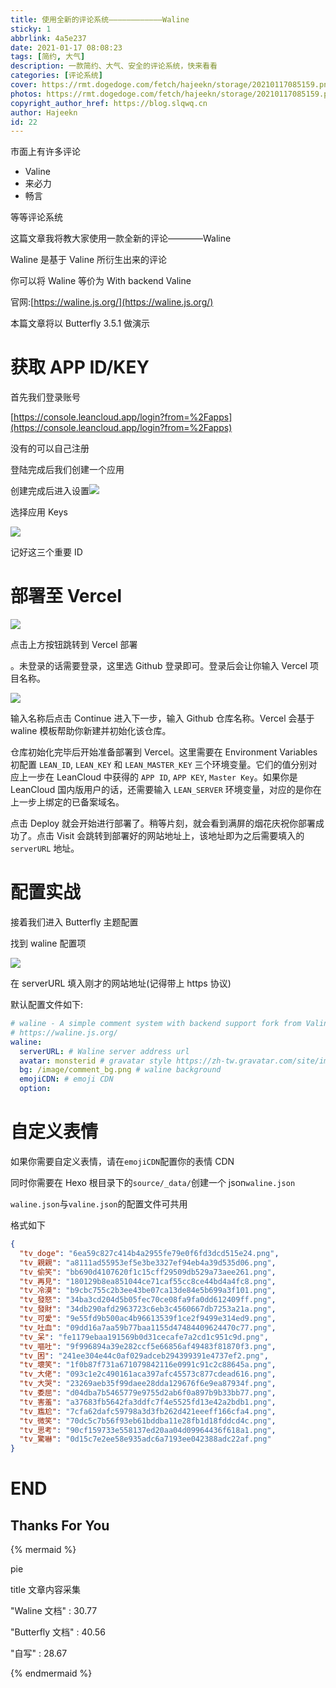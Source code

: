 ```yaml
---
title: 使用全新的评论系统————————————Waline
sticky: 1
abbrlink: 4a5e237
date: 2021-01-17 08:08:23
tags: [简约, 大气]
description: 一款简约、大气、安全的评论系统，快来看看
categories: [评论系统]
cover: https://rmt.dogedoge.com/fetch/hajeekn/storage/20210117085159.png
photos: https://rmt.dogedoge.com/fetch/hajeekn/storage/20210117085159.png
copyright_author_href: https://blog.slqwq.cn
author: Hajeekn
id: 22
---
```


市面上有许多评论

- Valine
- 来必力
- 畅言

等等评论系统

这篇文章我将教大家使用一款全新的评论————Waline

Waline 是基于 Valine 所衍生出来的评论

你可以将 Waline 等价为 With backend Valine

官网:[https://waline.js.org/](https://waline.js.org/)

本篇文章将以 Butterfly 3.5.1 做演示

# 获取 APP ID/KEY

首先我们登录账号

[https://console.leancloud.app/login?from=%2Fapps](https://console.leancloud.app/login?from=%2Fapps)

没有的可以自己注册

登陆完成后我们创建一个应用

创建完成后进入设置![](https://rmt.dogedoge.com/fetch/hajeekn/storage/20210117082407.png#alt=image-20210117082406980#align=left&display=inline&height=51&margin=%5Bobject%20Object%5D&originHeight=51&originWidth=267&status=done&style=none&width=267)

选择应用 Keys

![](https://rmt.dogedoge.com/fetch/hajeekn/storage/20210117082909.png#alt=image-20210117082909100#align=left&display=inline&height=423&margin=%5Bobject%20Object%5D&originHeight=423&originWidth=1289&status=done&style=none&width=1289)

记好这三个重要 ID

# 部署至 Vercel

[![](https://vercel.com/button#alt=#align=left&display=inline&height=32&margin=%5Bobject%20Object%5D&originHeight=32&originWidth=92&status=done&style=none&width=92) ](https://vercel.com/import/project?template=https://github.com/lizheming/waline/tree/master/example)

点击上方按钮跳转到 Vercel 部署

。未登录的话需要登录，这里选 Github 登录即可。登录后会让你输入 Vercel 项目名称。

![](https://rmt.dogedoge.com/fetch/hajeekn/storage/20210117083221.png#alt=image-20210117083221605#align=left&display=inline&height=665&margin=%5Bobject%20Object%5D&originHeight=665&originWidth=1244&status=done&style=none&width=1244)

输入名称后点击 Continue 进入下一步，输入 Github 仓库名称。Vercel 会基于 waline 模板帮助你新建并初始化该仓库。

仓库初始化完毕后开始准备部署到 Vercel。这里需要在 Environment Variables 初配置 `LEAN_ID`, `LEAN_KEY` 和 `LEAN_MASTER_KEY` 三个环境变量。它们的值分别对应上一步在 LeanCloud 中获得的 `APP ID`, `APP KEY`, `Master Key`。如果你是 LeanCloud 国内版用户的话，还需要输入 `LEAN_SERVER` 环境变量，对应的是你在上一步上绑定的已备案域名。

点击 Deploy 就会开始进行部署了。稍等片刻，就会看到满屏的烟花庆祝你部署成功了。点击 Visit 会跳转到部署好的网站地址上，该地址即为之后需要填入的 `serverURL` 地址。

# 配置实战

接着我们进入 Butterfly 主题配置

找到 waline 配置项

![](https://rmt.dogedoge.com/fetch/hajeekn/storage/20210117083427.png#alt=image-20210117083427398#align=left&display=inline&height=344&margin=%5Bobject%20Object%5D&originHeight=344&originWidth=893&status=done&style=none&width=893)

在 serverURL 填入刚才的网站地址(记得带上 https 协议)

默认配置文件如下:

```yaml
# waline - A simple comment system with backend support fork from Valine
# https://waline.js.org/
waline:
  serverURL: # Waline server address url
  avatar: monsterid # gravatar style https://zh-tw.gravatar.com/site/implement/images/#default-image
  bg: /image/comment_bg.png # waline background
  emojiCDN: # emoji CDN
  option:
```

# 自定义表情

如果你需要自定义表情，请在`emojiCDN`配置你的表情 CDN

同时你需要在 Hexo 根目录下的`source/_data/`创建一个 json`waline.json`

`waline.json`与`valine.json`的配置文件可共用

格式如下

```json
{
  "tv_doge": "6ea59c827c414b4a2955fe79e0f6fd3dcd515e24.png",
  "tv_親親": "a8111ad55953ef5e3be3327ef94eb4a39d535d06.png",
  "tv_偷笑": "bb690d4107620f1c15cff29509db529a73aee261.png",
  "tv_再見": "180129b8ea851044ce71caf55cc8ce44bd4a4fc8.png",
  "tv_冷漠": "b9cbc755c2b3ee43be07ca13de84e5b699a3f101.png",
  "tv_發怒": "34ba3cd204d5b05fec70ce08fa9fa0dd612409ff.png",
  "tv_發財": "34db290afd2963723c6eb3c4560667db7253a21a.png",
  "tv_可愛": "9e55fd9b500ac4b96613539f1ce2f9499e314ed9.png",
  "tv_吐血": "09dd16a7aa59b77baa1155d47484409624470c77.png",
  "tv_呆": "fe1179ebaa191569b0d31cecafe7a2cd1c951c9d.png",
  "tv_嘔吐": "9f996894a39e282ccf5e66856af49483f81870f3.png",
  "tv_困": "241ee304e44c0af029adceb294399391e4737ef2.png",
  "tv_壞笑": "1f0b87f731a671079842116e0991c91c2c88645a.png",
  "tv_大佬": "093c1e2c490161aca397afc45573c877cdead616.png",
  "tv_大哭": "23269aeb35f99daee28dda129676f6e9ea87934f.png",
  "tv_委屈": "d04dba7b5465779e9755d2ab6f0a897b9b33bb77.png",
  "tv_害羞": "a37683fb5642fa3ddfc7f4e5525fd13e42a2bdb1.png",
  "tv_尷尬": "7cfa62dafc59798a3d3fb262d421eeeff166cfa4.png",
  "tv_微笑": "70dc5c7b56f93eb61bddba11e28fb1d18fddcd4c.png",
  "tv_思考": "90cf159733e558137ed20aa04d09964436f618a1.png",
  "tv_驚嚇": "0d15c7e2ee58e935adc6a7193ee042388adc22af.png"
}
```

# END

## Thanks For You

{% mermaid %}

pie

title 文章内容采集

"Waline 文档" : 30.77

"Butterfly 文档" : 40.56

"自写" : 28.67

{% endmermaid %}
